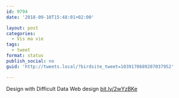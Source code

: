 ```yaml
---
id: 9794
date: '2018-09-10T15:48:01+02:00'

layout: post
categories:
  - Vis ma vie
tags:
  - tweet
format: status
publish_social: no
guid: 'http://tweets.local/?birdsite_tweet=1039178689207037952'

---
```


Design with Difficult Data Web design [bit.ly/2wYzBKe](http://bit.ly/2wYzBKe)